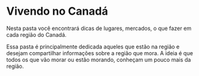 # Vivendo no Canadá

Nesta pasta você encontrará dicas de lugares, mercados, o que fazer em cada região do Canadá. 

Essa pasta é principalmente dedicada aqueles que estão na região e desejam compartilhar informações sobre a região que mora. 
A ideia é que todos os que vão morar ou estão morando, conheçam um pouco mais da região.
